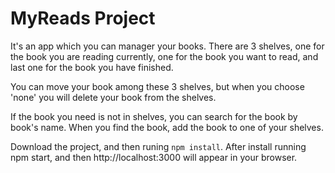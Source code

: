 # MyReads Project

It's an app which you can manager your books. There are 3 shelves, one for the book you are reading currently, one for the book you want to read, and last one for the book you have finished. 

You can move your book among these 3 shelves, but when you choose 'none' you will delete your book from the shelves.

If the book you need is not in shelves, you can search for the book by book's name. When you find the book, add the book to one of your shelves.

Download the project, and then runing `npm install`. After install running npm start, and then http://localhost:3000 will appear in your browser.

